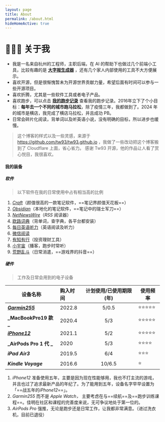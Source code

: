 ```yaml
---
layout: page
title: About
permalink: /about.html
hideHomeActive: true
---
```


# 👨🏻‍💻 关于我

- 我是一名来自杭州的工程师，主职后端，在 AI 的帮助下也做过几个前端小工具，比较有趣的是 **[大字报生成器](https://dzb.huanxi.me/)** ，还有几个家人内部使用的工具不大方便展示。
- 喜欢开源，但是很惭愧暂未为开源世界贡献力量，希望后面有时间可以参与一些开源项目。
- 喜欢折腾，尤其是一些软件工具或者电子产品。
- 喜欢跑步，可以点击 **[我的跑步记录](https://run.huanxi.me/)** 查看我的跑步记录。2016年立下了个小目标：**每年去一个不同的城市跑马拉松**，除了疫情三年，我都做到了。2024 年的城市是横店，我完成了横店马拉松，并且成功 PB。
- 日常会碎片化阅读，背单词以及听英语小说，没有明确的目标，所以进步也缓慢。

> 这个博客的样式以及一些灵感，来源于 https://github.com/tw93/tw93.github.io ，我做了一些改动把这个博客搬到了 Cloudflare 上面，省心省力。
> 感谢 Tw93 开源，他的作品让人看了赏心悦目，我很喜欢。

#### 我的装备

##### 软件

> 以下软件在我的日常使用中占有相当高的比例

1. [_Craft_](https://www.craft.do/)（颜值很高的一款笔记软件，==笔记界颜值天花板==）
2. [_Obsidian_](https://obsidian.md/)（本地化的笔记软件，==笔记中的瑞士军刀==）
3. [_NetNewsWire_](https://netnewswire.com/)（_RSS_ 阅读器）
4. [欧路词典](https://www.eudic.net/v4/en/app/eudic)（背单词，查字典，各平台都安装）
5. [每日英语听力](https://www.eudic.net/v4/en/app/ting)（英语阅读及听力）
6. [微信阅读](https://weread.qq.com/)
7. [有知有行](https://apps.apple.com/cn/app/id1513319754/)（投资理财工具）
8. [小宇宙](https://apps.apple.com/cn/app/id1488894313)（播客，跑步时常听）
9. [荒野乱斗](https://apps.apple.com/cn/app/id1504236603?mt=8)（日常消遣，==游戏界的抖音==）

##### 硬件

> 工作及日常会用到的电子设备

| **设备名称**                                                                                    | **购入时间** | **计划使用/已使用期限 (年)** | **使用频率**    |
| ----------------------------------------------------------------------------------------------- |:----| :-------------------------: | --------------- |
| [**_Garmin255_**](https://www.garmin.com.cn/products/wearables/forerunner-255-slate-grey/)      | 2022.8       |            5/0.5            | ⭐️⭐️⭐️⭐️⭐️ |
| **_MacBookPro19 款 _**                                                                           | 2020.4       |             5/3             | ⭐️⭐️⭐️⭐️⭐️ |
| [**_iPhone12_**](https://www.apple.com.cn/shop/buy-iphone/iphone-12?cid=aos-cn-seo-baiduplagen) | 2021.1       |             5/2             | ⭐️⭐️⭐️⭐️⭐️ |
| **_AirPods Pro 1 代 _**                                                                          | 2020         |             5/3             | ⭐️⭐️⭐️⭐️    |
| **_iPad Air3_**                                                                                 | 2019.5       |             6/4             | ⭐️⭐️⭐️       |
| **_Kindle Voyage_**                                                                             | 2016.6       |           10/6.5            | ⭐️             |

1. _iPhone12_ 准备使用五年，主要是因为现在性能够用，我也不打主流的游戏，并且也过了追求最新产品的年纪了。为了能用到五年，设备名字早早设置为「==战五年的*iPhone12*==」。
2. _Garmin255_ 而不是 _Apple Watch，_ 主要考虑在与==续航==及==跑步训练课程==。佳明在社区和课程的完善度来说，无可争议地处于第一位的。
3. _AirPods Pro_ 强推，无论是跑步还是日常工作，让我都非常满意。（进过洗衣机，目前已退役）
